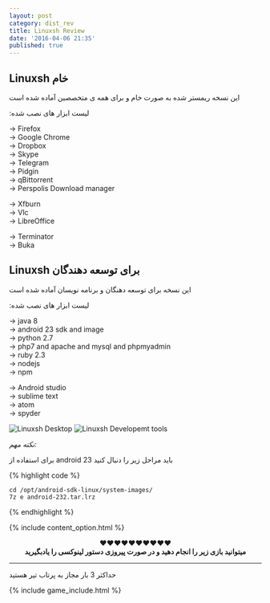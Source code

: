 ```yaml
---
layout: post
category: dist_rev
title: Linuxsh Review
date: '2016-04-06 21:35'
published: true
---
```


## Linuxsh خام

این نسخه ریمستر شده به صورت خام و برای همه ی متخصصین آماده شده است

:لیست ابزار های نصب شده

→ Firefox<br>
→ Google Chrome<br>
→ Dropbox<br>
→ Skype<br>
→ Telegram<br>
→ Pidgin <br>
→ qBittorrent <br>
→ Perspolis Download manager<br>

→ Xfburn<br>
→ Vlc<br>
→ LibreOffice<br>

→ Terminator<br>
→ Buka<br>

## Linuxsh برای توسعه دهندگان

این نسخه برای توسعه دهنگان و برنامه نویسان آماده شده است

:لیست ابزار های نصب شده

→ java 8<br>
→ android 23 sdk and image<br>
→ python 2.7<br>
→ php7 and apache and mysql and phpmyadmin<br>
→ ruby 2.3<br>
→ nodejs <br>
→ npm<br>

→ Android studio<br>
→ sublime text<br>
→ atom<br>
→ spyder<br>


<img src="{{ site.url }}/assets/img/linuxsh-review/desktop.png" alt="Linuxsh Desktop">

<img src="{{ site.url }}/assets/img/linuxsh-review/development.png" alt="Linuxsh Developemt tools">

<em> نکته مهم: </em> 

برای استفاده از android 23 باید مراحل زیر را دنبال کنید<br>

{% highlight code %}

	cd /opt/android-sdk-linux/system-images/
	7z e android-232.tar.lrz

{% endhighlight %}


{% include content_option.html %}

<center>♥♥♥♥♥♥♥♥♥♥
<br><b>میتوانید بازی زیر را انجام دهید و در صورت پیروزی دستور لینوکسی را یادبگیرید</b><br>
</center>
<hr>
<p><span>حداکثر 3 بار مجاز به پرتاب تیر هستید</span></p>

{% include game_include.html %}
